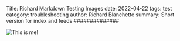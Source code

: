 Title: Richard Markdown Testing Images
date: 2022-04-22
tags: test
category: troubleshooting
author: Richard Blanchette
summary: Short version for index and feeds
##############

![This is me!]({static}/images/about/self_portrait.jpg)